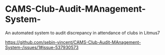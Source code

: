 # CAMS-Club-Audit-MAnagement-System-
An automated system to audit discrepancy in attendance of clubs in Litmus7

https://github.com/sebin-vincent/CAMS-Club-Audit-MAnagement-System-/issues/1#issue-537930573
